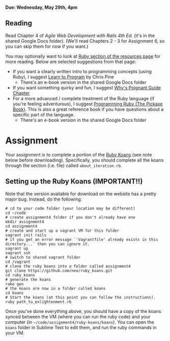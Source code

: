 **Due: Wednesday, May 29th, 4pm**

## Reading

Read Chapter 4 of *Agile Web Development with Rails 4th Ed.* (it's in the shared Google Docs folder). (We'll read Chapters 2 - 3 for Assignment 6, so you can skip them for now if you want.)

You may optionally want to look at [Ruby section of the resources page](https://github.com/yale-stc-developer-curriculum/YEI-STC-Bootcamp-2013/wiki/Resources#ruby) for more reading. Below are selected suggestions from that page:

* If you want a clearly written intro to programming concepts (using Ruby), I suggest [Learn to Program](http://pine.fm/LearnToProgram/) by Chris Pine
  * There's an e-book version in the shared Google Docs folder
* If you want something quirky and fun, I suggest [Why's Poignant Guide Chapter](http://mislav.uniqpath.com/poignant-guide/book/)
* For a more advanced / complete treatment of the Ruby language (if you're feeling adventurous), I suggest [Programming Ruby (The Pickaxe Book)](http://pragprog.com/book/ruby4/programming-ruby-1-9-2-0). This is also a great reference book if you have questions about a specific part of the language.
  * There's an e-book version in the shared Google Docs folder

# Assignment

Your assignment is to complete a portion of the [Ruby Koans](http://rubykoans.com) (see note below before downloading). Specifically, you should complete all the koans through the section (i.e. file) called `about_iteration.rb`.

## Setting up the Ruby Koans (IMPORTANT!!)

Note that the version available for download on the website has a pretty major bug. Instead, do the following:

    # cd to your code folder (your location may be different)
    cd ~/code
    # create assignment4 folder if you don't already have one
    mkdir assignment4
    cd assignment4
    # create and start up a vagrant VM for this folder
    vagrant init rails
    # if you get an error message `'Vagrantfile' already exists in this directory...` then you can ignore it. 
    vagrant up
    vagrant ssh
    # switch to shared vagrant folder
    cd /vagrant
    # clone the ruby koans into a folder called assignment4
    git clone https://github.com/neo/ruby_koans.git
    cd ruby_koans
    # generate the koans
    rake gen
    # the koans are now in a folder called koans
    cd koans
    # Start the koans (at this point you can follow the instructions).
    ruby path_to_enlightenment.rb 
    
Once you've done everything above, you should have a copy of the koans synced between the VM (where you can run the ruby code) and your computer (in `~/code/assignment4/ruby-koans/koans`). You can open the `koans` folder in Sublime Text to edit them, and run the ruby commands in your VM.